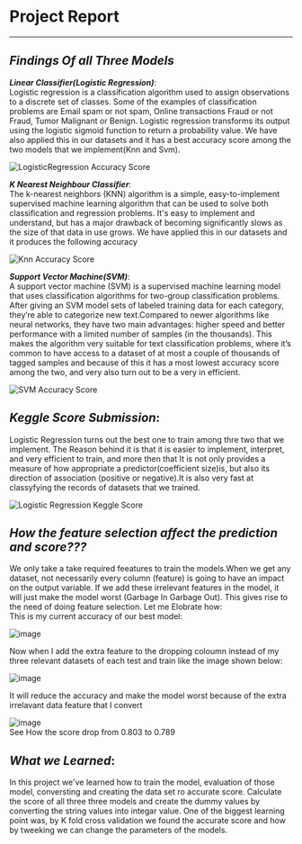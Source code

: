  # Project Report
----------------------------------------------------------------------------------------------------------------------------

***Findings Of all Three Models***
-------------------------------------------------------------------------------------------------------------------------

***Linear Classifier(Logistic Regression)***: <br/>
Logistic regression is a classification algorithm used to assign observations to a discrete set of classes. Some of the examples of classification problems are Email spam 
or not spam, Online transactions Fraud or not Fraud, Tumor Malignant or Benign. Logistic regression transforms its output using the logistic sigmoid function to return a 
probability value. We have also applied this in our datasets and it has a best accuracy score among the two models that we implement(Knn and Svm).

![LogisticRegression Accuracy Score](https://user-images.githubusercontent.com/61632471/126848450-eac539a1-e92a-44c5-9170-f9f91b554452.PNG)



***K Nearest Neighbour Classifier***:<br/>
The k-nearest neighbors (KNN) algorithm is a simple, easy-to-implement supervised machine learning algorithm that can be used to solve both classification and regression problems.
It's easy to implement and understand, but has a major drawback of becoming significantly slows as the size of that data in use grows.
We have applied this in our datasets and it produces the following accuracy


![Knn Accuracy Score](https://user-images.githubusercontent.com/61632471/126847920-62e66983-4edf-4264-96cc-80965f131628.PNG)


***Support Vector Machine(SVM)***:<br/>
A support vector machine (SVM) is a supervised machine learning model that uses classification algorithms for two-group classification problems. After giving an SVM model
sets of labeled training data for each category, they’re able to categorize new text.Compared to newer algorithms like neural networks, they have two main advantages: 
higher speed and better performance with a limited number of samples (in the thousands). This makes the algorithm very suitable for text classification problems, where 
it’s common to have access to a dataset of at most a couple of thousands of tagged samples and because of this it has a most lowest accuracy score among the two,
and very also turn out to be a very in efficient.

![SVM Accuracy Score](https://user-images.githubusercontent.com/61632471/126848982-56792080-e6fa-4e48-8a36-f386766cb84e.PNG)


***Keggle Score Submission***:
-------------------------------------------------------------------------------------------------------------------------
Logistic Regression turns out the best one to train among thre two that we implement. The Reason behind it is that it is easier to implement, interpret, and very 
efficient to train, and more then that It is not only provides a measure of how appropriate a predictor(coefficient size)is, but also its direction of association
(positive or negative).It is also very fast at classyfying the records of datasets that we trained.

![Logistic Regression Keggle Score](https://user-images.githubusercontent.com/61632471/126849366-5e321fd3-ad67-46e0-8d66-b59e384c3ddf.PNG)

***How the feature selection affect the prediction and score???***
----------------------------------------------------------------
We only take a take required feeatures to train the models.When we get any dataset, not necessarily every column (feature) is going to have an impact on the output variable. If we add these irrelevant features in the model, it will just make the model worst (Garbage In Garbage Out). This gives rise to the need of doing feature selection.
Let me Elobrate how:<br/>
This is my current accuracy of our best model:<br/>

![image](https://user-images.githubusercontent.com/61632471/126851581-73ae1373-b456-498e-b0d5-0687fe09e498.png) <br/>

Now when I add the extra feature to the dropping coloumn instead of my three relevant datasets
 of each test and train like the image shown below:<br/>
 
 ![image](https://user-images.githubusercontent.com/61632471/126851681-a580e1f5-932e-40f3-8762-698a6a5ca50d.png) <br/>
 
 It will reduce the accuracy and make the model worst because of the extra irrelavant data feature that I convert 
 
 ![image](https://user-images.githubusercontent.com/61632471/126851770-c0dc5d92-b564-4c42-b590-fb05d1d629dd.png)<br/>
 See How the score drop from 0.803 to 0.789

***What we Learned***:
---------------------------------------------------------

In this project we've learned how to train the model, evaluation of those model, conversting and creating the data set ro accurate score. Calculate the score of all three three models and create the dummy values by converting the string values into integar value. One of the biggest learning point was, by K fold cross validation we found the accurate score and how by tweeking we can change the parameters of the models.

